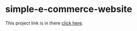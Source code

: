 # simple-e-commerce-website

This project link is in there [click here](https://naurozstore.netlify.app/).
